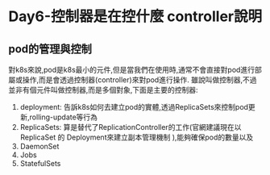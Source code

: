 # Day6-控制器是在控什麼 controller說明

## pod的管理與控制
對k8s來說,pod是k8s最小的元件,但是當我們在使用時,通常不會直接對pod進行部屬或操作,而是會透過控制器(controller)來對pod進行操作.
雖說叫做控制器,不過並非有個元件叫做控制器,而是多個對象,下面是主要的控制器:
1. deployment:
  告訴k8s如何去建立pod的實體,透過ReplicaSets來控制pod更新,rolling-update等行為
2. ReplicaSets:
  算是替代了ReplicationController的工作(官網建議現在以 ReplicaSet 的 Deployment來建立副本管理機制 ),能夠確保pod的數量以及
5. DaemonSet
6. Jobs
7. StatefulSets
